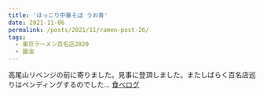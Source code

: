 ```yaml
---
title: 'ほっこり中華そば うお青'
date: 2021-11-06
permalink: /posts/2021/11/ramen-post-26/
tags:
  - 東京ラーメン百名店2020
  - 醤油
---
```


高尾山リベンジの前に寄りました。見事に登頂しました。またしばらく百名店巡りはペンディングするのでした...
[食べログ](https://tabelog.com/tokyo/A1329/A132903/13229181/)